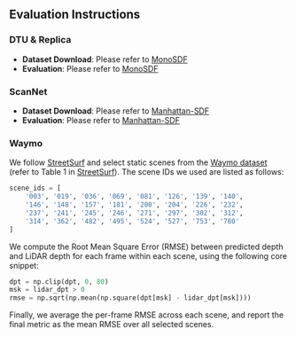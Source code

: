 ## Evaluation Instructions

### DTU & Replica

- **Dataset Download**: Please refer to [MonoSDF](https://github.com/autonomousvision/monosdf#dataset)  
- **Evaluation**: Please refer to [MonoSDF](https://github.com/autonomousvision/monosdf#evaluations)

### ScanNet

- **Dataset Download**: Please refer to [Manhattan-SDF](https://github.com/zju3dv/manhattan_sdf/tree/main#data-preparation)  
- **Evaluation**: Please refer to [Manhattan-SDF](https://github.com/zju3dv/manhattan_sdf/tree/main#evaluation)

### Waymo

We follow [StreetSurf](https://github.com/waymo-research/streetsurf) and select static scenes from the [Waymo dataset](https://waymo.com/open/) (refer to Table 1 in [StreetSurf](https://github.com/waymo-research/streetsurf)). The scene IDs we used are listed as follows:

```python
scene_ids = [
    '003', '019', '036', '069', '081', '126', '139', '140',
    '146', '148', '157', '181', '200', '204', '226', '232',
    '237', '241', '245', '246', '271', '297', '302', '312',
    '314', '362', '482', '495', '524', '527', '753', '780'
]
```

We compute the Root Mean Square Error (RMSE) between predicted depth and LiDAR depth for each frame within each scene, using the following core snippet:

```python
dpt = np.clip(dpt, 0, 80)
msk = lidar_dpt > 0
rmse = np.sqrt(np.mean(np.square(dpt[msk] - lidar_dpt[msk])))
```

Finally, we average the per-frame RMSE across each scene, and report the final metric as the mean RMSE over all selected scenes.

